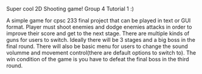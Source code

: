 Super cool 2D Shooting game! Group 4 Tutorial 1 :)

A simple game for cpsc 233 final project that can be played in text or GUI format. Player must shoot enemies and dodge enemies attacks in order to improve their score and get to the next stage. There are multiple kinds of guns for users to switch. Ideally there will be 3 stages and a big boss in the final round. There will also be basic menu for users to change the sound volumme and movement control(there are default options to switch to). The win condition of the game is you have to defeat the final boss in the third round.
